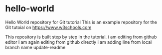 # hello-world
Hello World repository for Git tutorial
This is an example repository for the Git tutoial on https://www.w3schools.com

This repository is built step by step in the tutorial.
i am editing from github editor
I am again editing from github directly
i am adding line from local branch name update-readme
